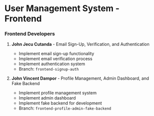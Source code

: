 # User Management System - Frontend

### Frontend Developers
1. **John Jecu Cutanda** - Email Sign-Up, Verification, and Authentication
   - Implement email sign-up functionality
   - Implement email verification process
   - Implement authentication system
   - Branch: `frontend-signup-auth`

2. **John Vincent Dampor** - Profile Management, Admin Dashboard, and Fake Backend
   - Implement profile management system
   - Implement admin dashboard
   - Implement fake backend for development
   - Branch: `frontend-profile-admin-fake-backend`